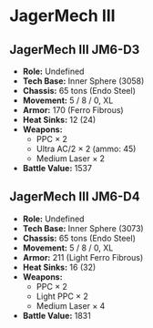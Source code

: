 # JagerMech III
## JagerMech III JM6-D3
- **Role:** Undefined
- **Tech Base:** Inner Sphere (3058)
- **Chassis:** 65 tons (Endo Steel)
- **Movement:** 5 / 8 / 0, XL
- **Armor:** 170 (Ferro Fibrous)
- **Heat Sinks:** 12 (24)
- **Weapons:**
  - PPC × 2
  - Ultra AC/2 × 2 (ammo: 45)
  - Medium Laser × 2
- **Battle Value:** 1537

## JagerMech III JM6-D4
- **Role:** Undefined
- **Tech Base:** Inner Sphere (3073)
- **Chassis:** 65 tons (Endo Steel)
- **Movement:** 5 / 8 / 0, XL
- **Armor:** 211 (Light Ferro Fibrous)
- **Heat Sinks:** 16 (32)
- **Weapons:**
  - PPC × 2
  - Light PPC × 2
  - Medium Laser × 4
- **Battle Value:** 1831

